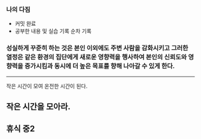 ### 나의 다짐

- 커밋 완료
- 공부한 내용 및 실습 기록 순차 기록

### 성실하게 꾸준히 하는 것은 본인 이외에도 주변 사람을 감화시키고 그러한 열정은 같은 환경의 집단에게 새로운 영향력을 행사하여 본인의 신뢰도와 영향력을 증가시킴과 동시에 더 높은 목표를 향해 나아갈 수 있게 한다.

---

작은 시간이 모여 온전한 시간이 된다.

작은 시간을 모아라.
----
휴식 중2
---

